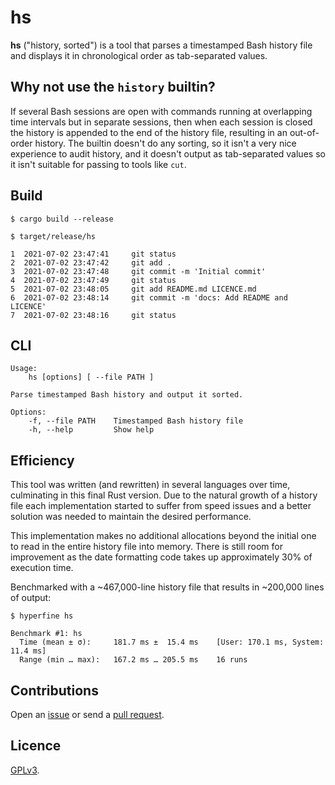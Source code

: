 # hs

**hs** ("history, sorted") is a tool that parses a timestamped Bash history file and displays it in chronological order as tab-separated values.

## Why not use the `history` builtin?

If several Bash sessions are open with commands running at overlapping time intervals but in separate sessions, then when each session is closed the history is appended to the end of the history file, resulting in an out-of-order history. The builtin doesn't do any sorting, so it isn't a very nice experience to audit history, and it doesn't output as tab-separated values so it isn't suitable for passing to tools like `cut`.

## Build

```
$ cargo build --release

$ target/release/hs

1  2021-07-02 23:47:41     git status
2  2021-07-02 23:47:42     git add .
3  2021-07-02 23:47:48     git commit -m 'Initial commit'
4  2021-07-02 23:47:49     git status
5  2021-07-02 23:48:05     git add README.md LICENCE.md
6  2021-07-02 23:48:14     git commit -m 'docs: Add README and LICENCE'
7  2021-07-02 23:48:16     git status
```

## CLI

```
Usage:
    hs [options] [ --file PATH ]

Parse timestamped Bash history and output it sorted.

Options:
    -f, --file PATH    Timestamped Bash history file
    -h, --help         Show help
```

## Efficiency

This tool was written (and rewritten) in several languages over time, culminating in this final Rust version. Due to the natural growth of a history file each implementation started to suffer from speed issues and a better solution was needed to maintain the desired performance.

This implementation makes no additional allocations beyond the initial one to read in the entire history file into memory. There is still room for improvement as the date formatting code takes up approximately 30% of execution time.

Benchmarked with a ~467,000-line history file that results in ~200,000 lines of output:

```
$ hyperfine hs

Benchmark #1: hs
  Time (mean ± σ):     181.7 ms ±  15.4 ms    [User: 170.1 ms, System: 11.4 ms]
  Range (min … max):   167.2 ms … 205.5 ms    16 runs
```

## Contributions

Open an [issue](https://github.com/crdx/hs/issues) or send a [pull request](https://github.com/crdx/hs/pulls).

## Licence

[GPLv3](LICENCE).
